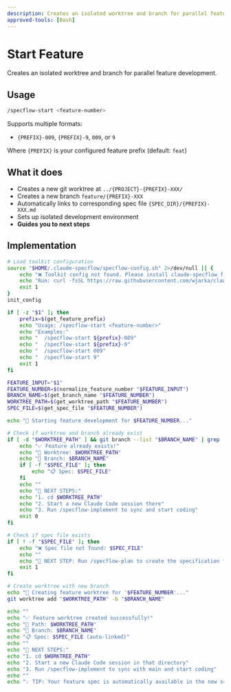 ```yaml
---
description: Creates an isolated worktree and branch for parallel feature development
approved-tools: [Bash]
---
```


# Start Feature

Creates an isolated worktree and branch for parallel feature development.

## Usage
```bash
/specflow-start <feature-number>
```

Supports multiple formats:
- `{PREFIX}-009`, `{PREFIX}-9`, `009`, or `9`

Where `{PREFIX}` is your configured feature prefix (default: `feat`)

## What it does
- Creates a new git worktree at `../{PROJECT}-{PREFIX}-XXX/`
- Creates a new branch `feature/{PREFIX}-XXX`
- Automatically links to corresponding spec file `{SPEC_DIR}/{PREFIX}-XXX.md`
- Sets up isolated development environment
- **Guides you to next steps**

## Implementation
```bash
# Load toolkit configuration
source "$HOME/.claude-specflow/specflow-config.sh" 2>/dev/null || {
    echo "❌ Toolkit config not found. Please install claude-specflow first."
    echo "Run: curl -fsSL https://raw.githubusercontent.com/wjarka/claude-specflow/main/install.sh | bash"
    exit 1
}
init_config

if [ -z "$1" ]; then
    prefix=$(get_feature_prefix)
    echo "Usage: /specflow-start <feature-number>"
    echo "Examples:"
    echo "  /specflow-start ${prefix}-009"
    echo "  /specflow-start ${prefix}-9"
    echo "  /specflow-start 009"
    echo "  /specflow-start 9"
    exit 1
fi

FEATURE_INPUT="$1"
FEATURE_NUMBER=$(normalize_feature_number "$FEATURE_INPUT")
BRANCH_NAME=$(get_branch_name "$FEATURE_NUMBER")
WORKTREE_PATH=$(get_worktree_path "$FEATURE_NUMBER")
SPEC_FILE=$(get_spec_file "$FEATURE_NUMBER")

echo "🚀 Starting feature development for $FEATURE_NUMBER..."

# Check if worktree and branch already exist
if [ -d "$WORKTREE_PATH" ] && git branch --list "$BRANCH_NAME" | grep -q "$BRANCH_NAME"; then
    echo "✅ Feature already exists!"
    echo "📁 Worktree: $WORKTREE_PATH"
    echo "🌿 Branch: $BRANCH_NAME"
    if [ -f "$SPEC_FILE" ]; then
        echo "📋 Spec: $SPEC_FILE"
    fi
    echo ""
    echo "🚀 NEXT STEPS:"
    echo "1. cd $WORKTREE_PATH"
    echo "2. Start a new Claude Code session there"
    echo "3. Run /specflow-implement to sync and start coding"
    exit 0
fi

# Check if spec file exists
if [ ! -f "$SPEC_FILE" ]; then
    echo "❌ Spec file not found: $SPEC_FILE"
    echo ""
    echo "🚀 NEXT STEP: Run /specflow-plan to create the specification first"
    exit 1
fi

# Create worktree with new branch
echo "🚀 Creating feature worktree for '$FEATURE_NUMBER'..."
git worktree add "$WORKTREE_PATH" -b "$BRANCH_NAME"

echo ""
echo "✅ Feature worktree created successfully!"
echo "📁 Path: $WORKTREE_PATH"
echo "🌿 Branch: $BRANCH_NAME"
echo "📋 Spec: $SPEC_FILE (auto-linked)"
echo ""
echo "🚀 NEXT STEPS:"
echo "1. cd $WORKTREE_PATH"
echo "2. Start a new Claude Code session in that directory"
echo "3. Run /specflow-implement to sync with main and start coding"
echo ""
echo "💡 TIP: Your feature spec is automatically available in the new session"
```